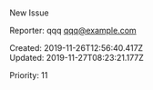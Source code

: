 # 

New Issue

Reporter: qqq <qqq@example.com>  

Created: 2019-11-26T12:56:40.417Z  
Updated: 2019-11-27T08:23:21.177Z

Priority: 11
